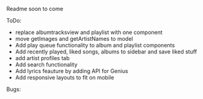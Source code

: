 Readme soon to come

ToDo:
- replace albumtracksview and playlist with one component
- move getImages and getArtistNames to model
- Add play queue functionality to album and playlist components
- Add recently played, liked songs, albums to sidebar and save liked stuff
- add artist profiles tab
- Add search functionality
- Add lyrics feauture by adding API for Genius
- Add responsive layouts to fit on mobile

Bugs:
